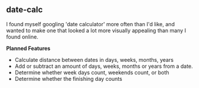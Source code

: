## date-calc

I found myself googling 'date calculator' more often than I'd like, and wanted to make one that looked a lot more visually appealing than many I found online.

**Planned Features**
- Calculate distance between dates in days, weeks, months, years
- Add or subtract an amount of days, weeks, months or years from a date.
- Determine whether week days count, weekends count, or both
- Determine whether the finishing day counts


